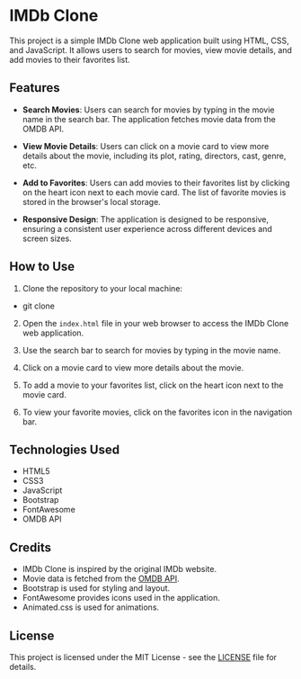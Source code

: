 
# IMDb Clone

This project is a simple IMDb Clone web application built using HTML, CSS, and JavaScript. It allows users to search for movies, view movie details, and add movies to their favorites list.

## Features

- **Search Movies**: Users can search for movies by typing in the movie name in the search bar. The application fetches movie data from the OMDB API.

- **View Movie Details**: Users can click on a movie card to view more details about the movie, including its plot, rating, directors, cast, genre, etc.

- **Add to Favorites**: Users can add movies to their favorites list by clicking on the heart icon next to each movie card. The list of favorite movies is stored in the browser's local storage.

- **Responsive Design**: The application is designed to be responsive, ensuring a consistent user experience across different devices and screen sizes.

## How to Use

1. Clone the repository to your local machine:

- git clone


2. Open the `index.html` file in your web browser to access the IMDb Clone web application.

3. Use the search bar to search for movies by typing in the movie name.

4. Click on a movie card to view more details about the movie.

5. To add a movie to your favorites list, click on the heart icon next to the movie card.

6. To view your favorite movies, click on the favorites icon in the navigation bar.

## Technologies Used

- HTML5
- CSS3
- JavaScript
- Bootstrap
- FontAwesome
- OMDB API

## Credits

- IMDb Clone is inspired by the original IMDb website.
- Movie data is fetched from the [OMDB API](http://www.omdbapi.com/).
- Bootstrap is used for styling and layout.
- FontAwesome provides icons used in the application.
- Animated.css is used for animations.

## License

This project is licensed under the MIT License - see the [LICENSE](LICENSE) file for details.


